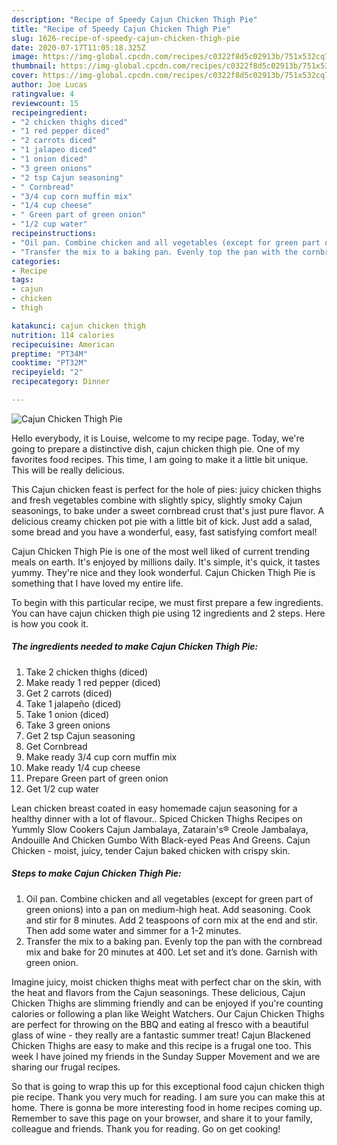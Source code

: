 ```yaml
---
description: "Recipe of Speedy Cajun Chicken Thigh Pie"
title: "Recipe of Speedy Cajun Chicken Thigh Pie"
slug: 1626-recipe-of-speedy-cajun-chicken-thigh-pie
date: 2020-07-17T11:05:18.325Z
image: https://img-global.cpcdn.com/recipes/c0322f8d5c02913b/751x532cq70/cajun-chicken-thigh-pie-recipe-main-photo.jpg
thumbnail: https://img-global.cpcdn.com/recipes/c0322f8d5c02913b/751x532cq70/cajun-chicken-thigh-pie-recipe-main-photo.jpg
cover: https://img-global.cpcdn.com/recipes/c0322f8d5c02913b/751x532cq70/cajun-chicken-thigh-pie-recipe-main-photo.jpg
author: Joe Lucas
ratingvalue: 4
reviewcount: 15
recipeingredient:
- "2 chicken thighs diced"
- "1 red pepper diced"
- "2 carrots diced"
- "1 jalapeo diced"
- "1 onion diced"
- "3 green onions"
- "2 tsp Cajun seasoning"
- " Cornbread"
- "3/4 cup corn muffin mix"
- "1/4 cup cheese"
- " Green part of green onion"
- "1/2 cup water"
recipeinstructions:
- "Oil pan. Combine chicken and all vegetables (except for green part of green onions) into a pan on medium-high heat. Add seasoning. Cook and stir for 8 minutes. Add 2 teaspoons of corn mix at the end and stir. Then add some water and simmer for a 1-2 minutes."
- "Transfer the mix to a baking pan. Evenly top the pan with the cornbread mix and bake for 20 minutes at 400. Let set and it’s done. Garnish with green onion."
categories:
- Recipe
tags:
- cajun
- chicken
- thigh

katakunci: cajun chicken thigh 
nutrition: 114 calories
recipecuisine: American
preptime: "PT34M"
cooktime: "PT32M"
recipeyield: "2"
recipecategory: Dinner

---
```



![Cajun Chicken Thigh Pie](https://img-global.cpcdn.com/recipes/c0322f8d5c02913b/751x532cq70/cajun-chicken-thigh-pie-recipe-main-photo.jpg)

Hello everybody, it is Louise, welcome to my recipe page. Today, we're going to prepare a distinctive dish, cajun chicken thigh pie. One of my favorites food recipes. This time, I am going to make it a little bit unique. This will be really delicious.

This Cajun chicken feast is perfect for the hole of pies: juicy chicken thighs and fresh vegetables combine with slightly spicy, slightly smoky Cajun seasonings, to bake under a sweet cornbread crust that&#39;s just pure flavor. A delicious creamy chicken pot pie with a little bit of kick. Just add a salad, some bread and you have a wonderful, easy, fast satisfying comfort meal!

Cajun Chicken Thigh Pie is one of the most well liked of current trending meals on earth. It's enjoyed by millions daily. It's simple, it's quick, it tastes yummy. They're nice and they look wonderful. Cajun Chicken Thigh Pie is something that I have loved my entire life.


To begin with this particular recipe, we must first prepare a few ingredients. You can have cajun chicken thigh pie using 12 ingredients and 2 steps. Here is how you cook it.

<!--inarticleads1-->

##### The ingredients needed to make Cajun Chicken Thigh Pie:

1. Take 2 chicken thighs (diced)
1. Make ready 1 red pepper (diced)
1. Get 2 carrots (diced)
1. Take 1 jalapeño (diced)
1. Take 1 onion (diced)
1. Take 3 green onions
1. Get 2 tsp Cajun seasoning
1. Get  Cornbread
1. Make ready 3/4 cup corn muffin mix
1. Make ready 1/4 cup cheese
1. Prepare  Green part of green onion
1. Get 1/2 cup water


Lean chicken breast coated in easy homemade cajun seasoning for a healthy dinner with a lot of flavour.. Spiced Chicken Thighs Recipes on Yummly Slow Cookers Cajun Jambalaya, Zatarain&#39;s® Creole Jambalaya, Andouille And Chicken Gumbo With Black-eyed Peas And Greens. Cajun Chicken - moist, juicy, tender Cajun baked chicken with crispy skin. 

<!--inarticleads2-->

##### Steps to make Cajun Chicken Thigh Pie:

1. Oil pan. Combine chicken and all vegetables (except for green part of green onions) into a pan on medium-high heat. Add seasoning. Cook and stir for 8 minutes. Add 2 teaspoons of corn mix at the end and stir. Then add some water and simmer for a 1-2 minutes.
1. Transfer the mix to a baking pan. Evenly top the pan with the cornbread mix and bake for 20 minutes at 400. Let set and it’s done. Garnish with green onion.


Imagine juicy, moist chicken thighs meat with perfect char on the skin, with the heat and flavors from the Cajun seasonings. These delicious, Cajun Chicken Thighs are slimming friendly and can be enjoyed if you&#39;re counting calories or following a plan like Weight Watchers. Our Cajun Chicken Thighs are perfect for throwing on the BBQ and eating al fresco with a beautiful glass of wine - they really are a fantastic summer treat! Cajun Blackened Chicken Thighs are easy to make and this recipe is a frugal one too. This week I have joined my friends in the Sunday Supper Movement and we are sharing our frugal recipes. 

So that is going to wrap this up for this exceptional food cajun chicken thigh pie recipe. Thank you very much for reading. I am sure you can make this at home. There is gonna be more interesting food in home recipes coming up. Remember to save this page on your browser, and share it to your family, colleague and friends. Thank you for reading. Go on get cooking!
